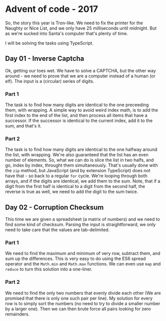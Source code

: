 # Advent of code - 2017
So, the story this year is Tron-like. We need to fix the printer for the Naughty or Nice List, and we only have 25 milliseconds until midnight.
But as we're sucked into Santa's computer that's plenty of time.

I will be solving the tasks using TypeScript.

## Day 01 - Inverse Captcha
Ok, getting our toes wet. We have to solve a CAPTCHA, but the other way around - we need to prove that we are a computer instead of a human (or elf).
The input is a (circular) series of digits.

### Part 1
The task is to find how many digits are identical to the one preceeding them, with wrapping.
A simple way to avoid weird index math, is to add the first index to the end of the list, and then process all items that have a successor.
If the successor is identical to the current index, add it to the sum, and that's it.

### Part 2
The task is to find how many digits are identical to the one halfway around the list, with wrapping.
We're also guaranteed that the list has an even number of elements.
So, what we can do is slice the list in two halfs, and go, index by index, throught them simultaneously.
That's usually done with the `zip` method, but JavaScript (and by extension TypeScript) does not have that - so back to a regular `for` cycle.
We're looping through both arrays, and if the digits are identical, we add them to the sum.
Note, that if a digit from the first half is identical to a digit from the second half, the reverse is true as well, we need to add the digit to the sum twice.

## Day 02 - Corruption Checksum
This time we are given a spreadsheet (a matrix of numbers) and we need to find some kind of checksum.
Parsing the input is straightforward, we only need to take care that the values are tab-delimited.

### Part 1
We need to find the maximum and minimum of very row, subtract them, and sum up the differences.
This is very easy to do using the ES6 spread operator and the `Math.min` and `Math.max` functions.
We can even use `map` and `reduce` to turn this solution into a one-liner.

### Part 2
We need to find the only two numbers that evenly divide each other (We are promised that there is only one such pair per line).
My solution for every row is to simply sort the numbers (no need to try to divide a smaller number by a larger one).
Then we can then brute force all pairs looking for zero remainders.


